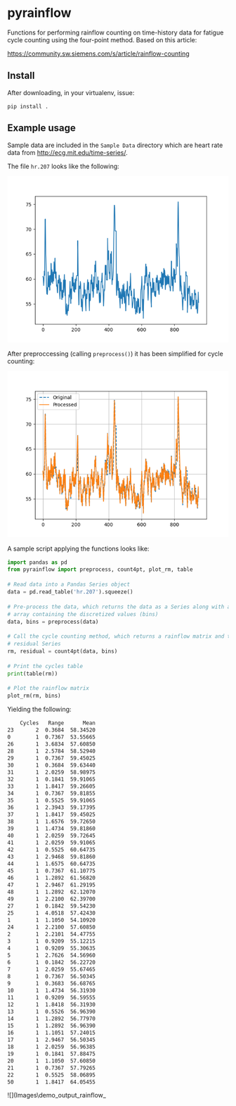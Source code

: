 # pyrainflow

Functions for performing rainflow counting on time-history data for fatigue
cycle counting using the four-point method. Based on this article:

https://community.sw.siemens.com/s/article/rainflow-counting

## Install

After downloading, in your virtualenv, issue:

    pip install .

## Example usage

Sample data are included in the `Sample Data` directory which are heart rate
data from http://ecg.mit.edu/time-series/.

The file `hr.207` looks like the following:

![](Images/hr.207.png)

After preproccessing (calling `preprocess()`) it has been simplified for cycle
counting:

![](Images/hr.207_processed.png)

A sample script applying the functions looks like:

```Python
import pandas as pd
from pyrainflow import preprocess, count4pt, plot_rm, table

# Read data into a Pandas Series object
data = pd.read_table('hr.207').squeeze()

# Pre-process the data, which returns the data as a Series along with a numpy
# array containing the discretized values (bins)
data, bins = preprocess(data)

# Call the cycle counting method, which returns a rainflow matrix and the
# residual Series
rm, residual = count4pt(data, bins)

# Print the cycles table
print(table(rm))

# Plot the rainflow matrix
plot_rm(rm, bins)
```

Yielding the following:

```
    Cycles   Range      Mean
23       2  0.3684  58.34520
0        1  0.7367  53.55665
26       1  3.6834  57.60850
28       1  2.5784  58.52940
29       1  0.7367  59.45025
30       1  0.3684  59.63440
31       1  2.0259  58.98975
32       1  0.1841  59.91065
33       1  1.8417  59.26605
34       1  0.7367  59.81855
35       1  0.5525  59.91065
36       1  2.3943  59.17395
37       1  1.8417  59.45025
38       1  1.6576  59.72650
39       1  1.4734  59.81860
40       1  2.0259  59.72645
41       1  2.0259  59.91065
42       1  0.5525  60.64735
43       1  2.9468  59.81860
44       1  1.6575  60.64735
45       1  0.7367  61.10775
46       1  1.2892  61.56820
47       1  2.9467  61.29195
48       1  1.2892  62.12070
49       1  2.2100  62.39700
27       1  0.1842  59.54230
25       1  4.0518  57.42430
1        1  1.1050  54.10920
24       1  2.2100  57.60850
2        1  2.2101  54.47755
3        1  0.9209  55.12215
4        1  0.9209  55.30635
5        1  2.7626  54.56960
6        1  0.1842  56.22720
7        1  2.0259  55.67465
8        1  0.7367  56.50345
9        1  0.3683  56.68765
10       1  1.4734  56.31930
11       1  0.9209  56.59555
12       1  1.8418  56.31930
13       1  0.5526  56.96390
14       1  1.2892  56.77970
15       1  1.2892  56.96390
16       1  1.1051  57.24015
17       1  2.9467  56.50345
18       1  2.0259  56.96385
19       1  0.1841  57.88475
20       1  1.1050  57.60850
21       1  0.7367  57.79265
22       1  0.5525  58.06895
50       1  1.8417  64.05455
```

![](Images\demo_output_rainflow_